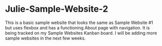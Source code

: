 # Julie-Sample-Website-2

This is a basic sample website that looks the same as Sample Website #1 but uses flexbox and has a functioning About page with navigation.
It is being tracked on my Sample Websites Kanban board. I will be adding more sample websites in the next few weeks.
